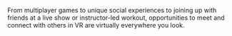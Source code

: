 From multiplayer games to unique social experiences to joining up with friends at a live show or instructor-led workout, opportunities to meet and connect with others in VR are virtually everywhere you look.
